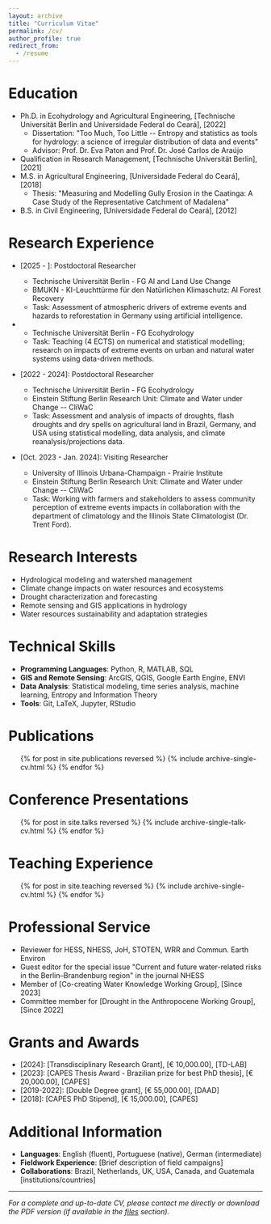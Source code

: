 ```yaml
---
layout: archive
title: "Curriculum Vitae"
permalink: /cv/
author_profile: true
redirect_from:
  - /resume
---
```


Education
======
* Ph.D. in Ecohydrology and Agricultural Engineering, [Technische Universität Berlin and Universidade Federal do Ceará], [2022]
  * Dissertation: "Too Much, Too Little -- Entropy and statistics as tools for hydrology: a science of irregular distribution of data and events"
  * Advisor: Prof. Dr. Eva Paton and Prof. Dr. José Carlos de Araújo
* Qualification in Research Management, [Technische Universität Berlin], [2021]
* M.S. in Agricultural Engineering, [Universidade Federal do Ceará], [2018]
  * Thesis: "Measuring and Modelling Gully Erosion in the Caatinga: A Case Study of the Representative Catchment of Madalena"
* B.S. in Civil Engineering, [Universidade Federal do Ceará], [2012]

Research Experience
======
* [2025 - ]: Postdoctoral Researcher
  * Technische Universität Berlin - FG AI and Land Use Change
  * BMUKN - KI-Leuchttürme für den Natürlichen Klimaschutz: AI Forest Recovery
  * Task: Assessment of atmospheric drivers of extreme events and hazards to reforestation in Germany using artificial intelligence.

* [2024 - 2025]: WiMi/Lecturer
  * Technische Universität Berlin - FG Ecohydrology
  * Task: Teaching (4 ECTS) on numerical and statistical modelling; research on impacts of extreme events on urban and natural water systems using data-driven methods.

* [2022 - 2024]: Postdoctoral Researcher
  * Technische Universität Berlin - FG Ecohydrology
  * Einstein Stiftung Berlin Research Unit: Climate and Water under Change -- CliWaC
  * Task: Assessment and analysis of impacts of droughts, flash droughts and dry spells on agricultural land in Brazil, Germany, and USA using statistical modelling, data analysis, and climate reanalysis/projections data.

* [Oct. 2023 - Jan. 2024]: Visiting Researcher
  * University of Illinois Urbana-Champaign - Prairie Institute
  * Einstein Stiftung Berlin Research Unit: Climate and Water under Change -- CliWaC
  * Task: Working with farmers and stakeholders to assess community perception of extreme events impacts in collaboration with the department of climatology and the Illinois State Climatologist (Dr. Trent Ford).
  
Research Interests
======
* Hydrological modeling and watershed management
* Climate change impacts on water resources and ecosystems
* Drought characterization and forecasting
* Remote sensing and GIS applications in hydrology
* Water resources sustainability and adaptation strategies

Technical Skills
======
* **Programming Languages**: Python, R, MATLAB, SQL
* **GIS and Remote Sensing**: ArcGIS, QGIS, Google Earth Engine, ENVI
* **Data Analysis**: Statistical modeling, time series analysis, machine learning, Entropy and Information Theory
* **Tools**: Git, LaTeX, Jupyter, RStudio

Publications
======
  <ul>{% for post in site.publications reversed %}
    {% include archive-single-cv.html %}
  {% endfor %}</ul>

Conference Presentations
======
  <ul>{% for post in site.talks reversed %}
    {% include archive-single-talk-cv.html  %}
  {% endfor %}</ul>

Teaching Experience
======
  <ul>{% for post in site.teaching reversed %}
    {% include archive-single-cv.html %}
  {% endfor %}</ul>

Professional Service
======
* Reviewer for HESS, NHESS, JoH, STOTEN, WRR and Commun. Earth Environ
* Guest editor for the special issue "Current and future water-related risks in the Berlin–Brandenburg region" in the journal NHESS
* Member of [Co-creating Water Knowledge Working Group], [Since 2023]
* Committee member for [Drought in the Anthropocene Working Group], [Since 2022]

Grants and Awards
======
* [2024]: [Transdisciplinary Research Grant], [€ 10,000.00], [TD-LAB]
* [2023]: [CAPES Thesis Award - Brazilian prize for best PhD thesis], [€ 20,000.00], [CAPES]
* [2019-2022]: [Double Degree grant], [€ 55,000.00], [DAAD]
* [2018]: [CAPES PhD Stipend], [€ 15,000.00], [CAPES]
<!-- * [Year]: [Scholarship/Fellowship Name] -->

Additional Information
======
* **Languages**: English (fluent), Portuguese (native), German (intermediate)
* **Fieldwork Experience**: [Brief description of field campaigns]
* **Collaborations**: Brazil, Netherlands, UK, USA, Canada, and Guatemala [institutions/countries]

---

*For a complete and up-to-date CV, please contact me directly or download the PDF version (if available in the [files](/files/) section).*
